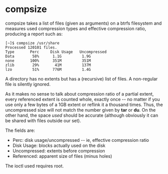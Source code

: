 # compsize

compsize takes a list of files (given as arguments) on a btrfs filesystem
and measures used compression types and effective compression ratio,
producing a report such as:

```
[~]$ compsize /usr/share
Processed 120101 files.
Type       Perc     Disk Usage   Uncompressed
Data        58%      1.1G         1.9G
none       100%      351M         351M
zlib        29%       41M         137M
lzo         51%      776M         1.4G
```

A directory has no extents but has a (recursive) list of files.  A
non-regular file is silently ignored.

As it makes no sense to talk about compression ratio of a partial extent,
every referenced extent is counted whole, exactly once -- no matter if you
use only a few bytes of a 1GB extent or reflink it a thousand times.  Thus,
the uncompressed size will not match the number given by **tar** or **du**.
On the other hand, the space _used_ should be accurate (although obviously
it can be shared with files outside our set).

The fields are:
 * Perc: disk usage/uncompressed -- ie, effective compression ratio
 * Disk Usage: blocks actually used on the disk
 * Uncompressed: extents before compression
 * Referenced: apparent size of files (minus holes)

The ioctl used requires root.

